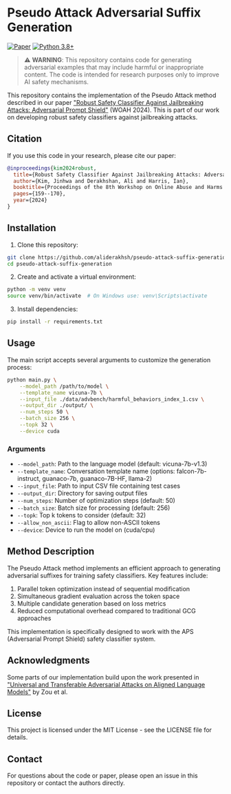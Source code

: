 # Pseudo Attack Adversarial Suffix Generation

[![Paper](https://img.shields.io/badge/Paper-ACL%20Anthology-blue)](https://aclanthology.org/2024.woah-1.12/)
[![Python 3.8+](https://img.shields.io/badge/python-3.8+-blue.svg)](https://www.python.org/downloads/release/python-380/)

> ⚠️ **WARNING**: This repository contains code for generating adversarial examples that may include harmful or inappropriate content. The code is intended for research purposes only to improve AI safety mechanisms.

This repository contains the implementation of the Pseudo Attack method described in our paper ["Robust Safety Classifier Against Jailbreaking Attacks: Adversarial Prompt Shield"](https://aclanthology.org/2024.woah-1.12/) (WOAH 2024). This is part of our work on developing robust safety classifiers against jailbreaking attacks.

## Citation

If you use this code in your research, please cite our paper:

```bibtex
@inproceedings{kim2024robust,
  title={Robust Safety Classifier Against Jailbreaking Attacks: Adversarial Prompt Shield},
  author={Kim, Jinhwa and Derakhshan, Ali and Harris, Ian},
  booktitle={Proceedings of the 8th Workshop on Online Abuse and Harms (WOAH 2024)},
  pages={159--170},
  year={2024}
}
```

## Installation

1. Clone this repository:
```bash
git clone https://github.com/aliderakhsh/pseudo-attack-suffix-generation.git
cd pseudo-attack-suffix-generation
```

2. Create and activate a virtual environment:
```bash
python -m venv venv
source venv/bin/activate  # On Windows use: venv\Scripts\activate
```

3. Install dependencies:
```bash
pip install -r requirements.txt
```

## Usage

The main script accepts several arguments to customize the generation process:

```bash
python main.py \
    --model_path /path/to/model \
    --template_name vicuna-7b \
    --input_file ./data/advbench/harmful_behaviors_index_1.csv \
    --output_dir ./output/ \
    --num_steps 50 \
    --batch_size 256 \
    --topk 32 \
    --device cuda
```

### Arguments

- `--model_path`: Path to the language model (default: vicuna-7b-v1.3)
- `--template_name`: Conversation template name (options: falcon-7b-instruct, guanaco-7b, guanaco-7B-HF, llama-2)
- `--input_file`: Path to input CSV file containing test cases
- `--output_dir`: Directory for saving output files
- `--num_steps`: Number of optimization steps (default: 50)
- `--batch_size`: Batch size for processing (default: 256)
- `--topk`: Top k tokens to consider (default: 32)
- `--allow_non_ascii`: Flag to allow non-ASCII tokens
- `--device`: Device to run the model on (cuda/cpu)

## Method Description

The Pseudo Attack method implements an efficient approach to generating adversarial suffixes for training safety classifiers. Key features include:

1. Parallel token optimization instead of sequential modification
2. Simultaneous gradient evaluation across the token space
3. Multiple candidate generation based on loss metrics
4. Reduced computational overhead compared to traditional GCG approaches

This implementation is specifically designed to work with the APS (Adversarial Prompt Shield) safety classifier system.

## Acknowledgments

Some parts of our implementation build upon the work presented in ["Universal and Transferable Adversarial Attacks on Aligned Language Models"](https://arxiv.org/abs/2307.15043) by Zou et al.

## License

This project is licensed under the MIT License - see the LICENSE file for details.

## Contact

For questions about the code or paper, please open an issue in this repository or contact the authors directly.